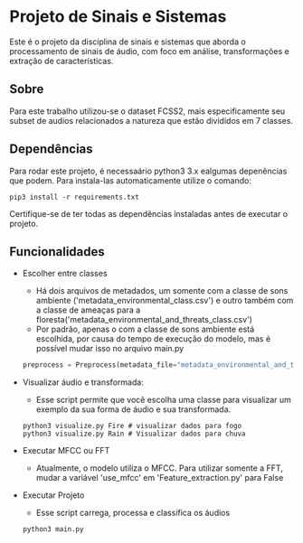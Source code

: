 # Projeto de Sinais e Sistemas

Este é o projeto da disciplina de sinais e sistemas que aborda o processamento de sinais de áudio, com foco em análise, transformações e extração de características.

## Sobre

Para este trabalho utilizou-se o dataset FCSS2, mais especificamente seu subset de audios relacionados a natureza que estão divididos em 7 classes.

## Dependências

Para rodar este projeto, é necessaário python3 3.x ealgumas depenências que podem. Para instala-las automaticamente utilize o comando:

```console
pip3 install -r requirements.txt
```

Certifique-se de ter todas as dependências instaladas antes de executar o projeto.

## Funcionalidades

- Escolher entre classes
    - Há dois arquivos de metadados, um somente com a classe de sons ambiente ('metadata_environmental_class.csv') e outro também com a classe de ameaças para a floresta('metadata_environmental_and_threats_class.csv')
    - Por padrão, apenas o com a classe de sons ambiente está escolhida, por causa do tempo de execução do modelo, mas é possível mudar isso no arquivo main.py
    ```main.py    
    preprocess = Preprocess(metadata_file="metadata_environmental_and_threats_class.csv")
    ```

- Visualizar áudio e transformada:
    - Esse script permite que você escolha uma classe para visualizar um exemplo da sua forma de áudio e sua transformada.
    ```console    
    python3 visualize.py Fire # visualizar dados para fogo
    python3 visualize.py Rain # Visualizar dados para chuva
    ```
- Executar MFCC ou FFT
    - Atualmente, o modelo utiliza o MFCC. Para utilizar somente a FFT, mudar a variável 'use_mfcc' em 'Feature_extraction.py' para False

- Executar Projeto
    - Esse script carrega, processa e classifica os áudios
    ```console    
    python3 main.py 
    ```




